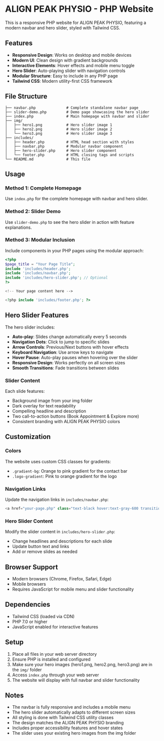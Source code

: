 # ALIGN PEAK PHYSIO - PHP Website

This is a responsive PHP website for ALIGN PEAK PHYSIO, featuring a modern navbar and hero slider, styled with Tailwind CSS.

## Features

- **Responsive Design**: Works on desktop and mobile devices
- **Modern UI**: Clean design with gradient backgrounds
- **Interactive Elements**: Hover effects and mobile menu toggle
- **Hero Slider**: Auto-playing slider with navigation controls
- **Modular Structure**: Easy to include in any PHP page
- **Tailwind CSS**: Modern utility-first CSS framework

## File Structure

```
├── navbar.php              # Complete standalone navbar page
├── slider-demo.php         # Demo page showcasing the hero slider
├── index.php               # Main homepage with navbar and slider
├── img/
│   ├── hero1.png           # Hero slider image 1
│   ├── hero2.png           # Hero slider image 2
│   └── hero3.png           # Hero slider image 3
├── includes/
│   ├── header.php          # HTML head section with styles
│   ├── navbar.php          # Modular navbar component
│   ├── hero-slider.php     # Hero slider component
│   └── footer.php          # HTML closing tags and scripts
└── README.md               # This file
```

## Usage

### Method 1: Complete Homepage
Use `index.php` for the complete homepage with navbar and hero slider.

### Method 2: Slider Demo
Use `slider-demo.php` to see the hero slider in action with feature explanations.

### Method 3: Modular Inclusion
Include components in your PHP pages using the modular approach:

```php
<?php
$page_title = "Your Page Title";
include 'includes/header.php';
include 'includes/navbar.php';
include 'includes/hero-slider.php'; // Optional
?>

<!-- Your page content here -->

<?php include 'includes/footer.php'; ?>
```

## Hero Slider Features

The hero slider includes:
- **Auto-play**: Slides change automatically every 5 seconds
- **Navigation Dots**: Click to jump to specific slides
- **Arrow Controls**: Previous/Next buttons with hover effects
- **Keyboard Navigation**: Use arrow keys to navigate
- **Hover Pause**: Auto-play pauses when hovering over the slider
- **Responsive Design**: Works perfectly on all screen sizes
- **Smooth Transitions**: Fade transitions between slides

### Slider Content
Each slide features:
- Background image from your img folder
- Dark overlay for text readability
- Compelling headline and description
- Two call-to-action buttons (Book Appointment & Explore more)
- Consistent branding with ALIGN PEAK PHYSIO colors

## Customization

### Colors
The website uses custom CSS classes for gradients:
- `.gradient-bg`: Orange to pink gradient for the contact bar
- `.logo-gradient`: Pink to orange gradient for the logo

### Navigation Links
Update the navigation links in `includes/navbar.php`:
```php
<a href="your-page.php" class="text-black hover:text-gray-600 transition-colors">Your Link</a>
```

### Hero Slider Content
Modify the slider content in `includes/hero-slider.php`:
- Change headlines and descriptions for each slide
- Update button text and links
- Add or remove slides as needed



## Browser Support

- Modern browsers (Chrome, Firefox, Safari, Edge)
- Mobile browsers
- Requires JavaScript for mobile menu and slider functionality

## Dependencies

- Tailwind CSS (loaded via CDN)
- PHP 7.0 or higher
- JavaScript enabled for interactive features

## Setup

1. Place all files in your web server directory
2. Ensure PHP is installed and configured
3. Make sure your hero images (hero1.png, hero2.png, hero3.png) are in the `img/` folder
4. Access `index.php` through your web server
5. The website will display with full navbar and slider functionality

## Notes

- The navbar is fully responsive and includes a mobile menu
- The hero slider automatically adapts to different screen sizes
- All styling is done with Tailwind CSS utility classes
- The design matches the ALIGN PEAK PHYSIO branding
- Includes proper accessibility features and hover states
- The slider uses your existing hero images from the img folder

